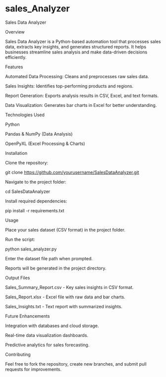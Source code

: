 # sales_Analyzer
Sales Data Analyzer

Overview

Sales Data Analyzer is a Python-based automation tool that processes sales data, extracts key insights, and generates structured reports. It helps businesses streamline sales analysis and make data-driven decisions efficiently.

Features

Automated Data Processing: Cleans and preprocesses raw sales data.

Sales Insights: Identifies top-performing products and regions.

Report Generation: Exports analysis results in CSV, Excel, and text formats.

Data Visualization: Generates bar charts in Excel for better understanding.

Technologies Used

Python

Pandas & NumPy (Data Analysis)

OpenPyXL (Excel Processing & Charts)

Installation

Clone the repository:

git clone https://github.com/yourusername/SalesDataAnalyzer.git

Navigate to the project folder:

cd SalesDataAnalyzer

Install required dependencies:

pip install -r requirements.txt

Usage

Place your sales dataset (CSV format) in the project folder.

Run the script:

python sales_analyzer.py

Enter the dataset file path when prompted.

Reports will be generated in the project directory.

Output Files

Sales_Summary_Report.csv - Key sales insights in CSV format.

Sales_Report.xlsx - Excel file with raw data and bar charts.

Sales_Insights.txt - Text report with summarized insights.

Future Enhancements

Integration with databases and cloud storage.

Real-time data visualization dashboards.

Predictive analytics for sales forecasting.

Contributing

Feel free to fork the repository, create new branches, and submit pull requests for improvements.
